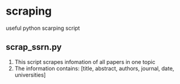 # scraping
useful python scarping script


## scrap_ssrn.py
1. This script scrapes infomation of all papers in one topic 
2. The information contains: [title, abstract, authors, journal, date, universities]

